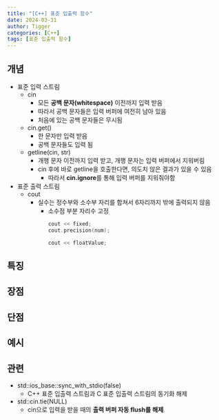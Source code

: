 ```yaml
---
title: "[C++] 표준 입출력 함수"
date: 2024-03-31
author: Tigger
categories: [C++]
tags: [표준 입출력 함수]
---
```


## 개념 
+ 표준 입력 스트림
	+ cin
		+ 모든 **공백 문자(whitespace)** 이전까지 입력 받음
		+ 따라서 공백 문자들은 입력 버퍼에 여전히 남아 있음
		+ 처음에 있는 공백 문자들은 무시됨
	+ cin.get()
		+ 한 문자만 입력 받음
		+ 공백 문자들도 입력 됨
	+ getline(cin, str)
		+ 개행 문자 이전까지 입력 받고, 개행 문자는 입력 버퍼에서 지워버림
		+ cin 후에 바로 getline을 호출한다면, 의도치 않은 결과가 있을 수 있음
			+ 따라서 **cin.ignore**를 통해 입력 버퍼를 지워줘야함
+ 표준 출력 스트림
	+ cout
		+ 실수는 정수부와 소수부 자리를 합쳐서 6자리까지 밖에 출력되지 않음
			+ 소수점 부분 자리수 고정
				```cpp
				cout << fixed;
				cout.precision(num);
				
				cout << floatValue;
				```

## 특징


## 장점


## 단점


## 예시


## 관련
+ std::ios_base::sync_with_stdio(false)
	+ C++ 표준 입출력 스트림과 C 표준 입출력 스트림의 동기화 해제
+ std::cin.tie(NULL)
	+ cin으로 입력을 받을 때의 **출력 버퍼 자동 flush를 해제**